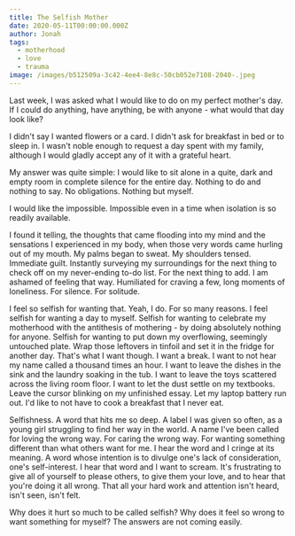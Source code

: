 ```yaml
---
title: The Selfish Mother
date: 2020-05-11T00:00:00.000Z
author: Jonah
tags:
  - motherhood
  - love
  - trauma
image: /images/b512509a-3c42-4ee4-8e8c-50cb052e7108-2040-.jpeg
---
```

Last week, I was asked what I would like to do on my perfect mother's day. If I could do anything, have anything, be with anyone - what would that day look like? 

I didn't say I wanted flowers or a card. I didn't ask for breakfast in bed or to sleep in. I wasn't noble enough to request a day spent with my family, although I would gladly accept any of it with a grateful heart.

My answer was quite simple: I would like to sit alone in a quite, dark and empty room in complete silence for the entire day. Nothing to do and nothing to say. No obligations. Nothing but myself.  

I would like the impossible. Impossible even in a time when isolation is so readily available. 

I found it telling, the thoughts that came flooding into my mind and the sensations I experienced in my body, when those very words came hurling out of my mouth. My palms began to sweat. My shoulders tensed. Immediate guilt. Instantly surveying my surroundings for the next thing to check off on my never-ending to-do list. For the next thing to add. I am ashamed of feeling that way. Humiliated for craving a few, long moments of loneliness. For silence. For solitude. 

I feel so selfish for wanting that. Yeah, I do. For so many reasons. I feel selfish for wanting a day to myself. Selfish for wanting to celebrate my motherhood with the antithesis of mothering - by doing absolutely nothing for anyone. Selfish for wanting to put down my overflowing, seemingly untouched plate. Wrap those leftovers in tinfoil and set it in the fridge for another day. That's what I want though. I want a break. I want to not hear my name called a thousand times an hour. I want to leave the dishes in the sink and the laundry soaking in the tub. I want to leave the toys scattered across the living room floor. I want to let the dust settle on my textbooks. Leave the cursor blinking on my unfinished essay. Let my laptop battery run out. I'd like to not have to cook a breakfast that I never eat. 

Selfishness. A word that hits me so deep. A label I was given so often, as a young girl struggling to find her way in the world. A name I've been called for loving the wrong way. For caring the wrong way. For wanting something different than what others want for me. I hear the word and I cringe at its meaning. A word whose intention is to divulge one's lack of consideration, one's self-interest. I hear that word and I want to scream. It's frustrating to give all of yourself to please others, to give them your love, and to hear that you're doing it all wrong. That all your hard work and attention isn't heard, isn't seen, isn't felt. 

Why does it hurt so much to be called selfish? Why does it feel so wrong to want something for myself? The answers are not coming easily.